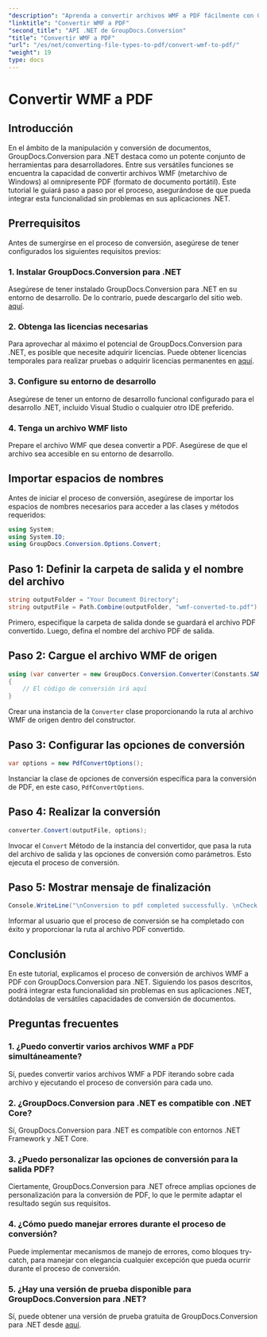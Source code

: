 ```yaml
---
"description": "Aprenda a convertir archivos WMF a PDF fácilmente con GroupDocs.Conversion para .NET. Siga nuestro tutorial paso a paso."
"linktitle": "Convertir WMF a PDF"
"second_title": "API .NET de GroupDocs.Conversion"
"title": "Convertir WMF a PDF"
"url": "/es/net/converting-file-types-to-pdf/convert-wmf-to-pdf/"
"weight": 19
type: docs
---
```

# Convertir WMF a PDF

## Introducción
En el ámbito de la manipulación y conversión de documentos, GroupDocs.Conversion para .NET destaca como un potente conjunto de herramientas para desarrolladores. Entre sus versátiles funciones se encuentra la capacidad de convertir archivos WMF (metarchivo de Windows) al omnipresente PDF (formato de documento portátil). Este tutorial le guiará paso a paso por el proceso, asegurándose de que pueda integrar esta funcionalidad sin problemas en sus aplicaciones .NET.
## Prerrequisitos
Antes de sumergirse en el proceso de conversión, asegúrese de tener configurados los siguientes requisitos previos:
### 1. Instalar GroupDocs.Conversion para .NET
Asegúrese de tener instalado GroupDocs.Conversion para .NET en su entorno de desarrollo. De lo contrario, puede descargarlo del sitio web. [aquí](https://releases.groupdocs.com/conversion/net/).
### 2. Obtenga las licencias necesarias
Para aprovechar al máximo el potencial de GroupDocs.Conversion para .NET, es posible que necesite adquirir licencias. Puede obtener licencias temporales para realizar pruebas o adquirir licencias permanentes en [aquí](https://purchase.groupdocs.com/buy).
### 3. Configure su entorno de desarrollo
Asegúrese de tener un entorno de desarrollo funcional configurado para el desarrollo .NET, incluido Visual Studio o cualquier otro IDE preferido.
### 4. Tenga un archivo WMF listo
Prepare el archivo WMF que desea convertir a PDF. Asegúrese de que el archivo sea accesible en su entorno de desarrollo.

## Importar espacios de nombres
Antes de iniciar el proceso de conversión, asegúrese de importar los espacios de nombres necesarios para acceder a las clases y métodos requeridos:
```csharp
using System;
using System.IO;
using GroupDocs.Conversion.Options.Convert;
```

## Paso 1: Definir la carpeta de salida y el nombre del archivo
```csharp
string outputFolder = "Your Document Directory";
string outputFile = Path.Combine(outputFolder, "wmf-converted-to.pdf");
```
Primero, especifique la carpeta de salida donde se guardará el archivo PDF convertido. Luego, defina el nombre del archivo PDF de salida.
## Paso 2: Cargue el archivo WMF de origen
```csharp
using (var converter = new GroupDocs.Conversion.Converter(Constants.SAMPLE_WMF))
{
    // El código de conversión irá aquí
}
```
Crear una instancia de la `Converter` clase proporcionando la ruta al archivo WMF de origen dentro del constructor.
## Paso 3: Configurar las opciones de conversión
```csharp
var options = new PdfConvertOptions();
```
Instanciar la clase de opciones de conversión específica para la conversión de PDF, en este caso, `PdfConvertOptions`.
## Paso 4: Realizar la conversión
```csharp
converter.Convert(outputFile, options);
```
Invocar el `Convert` Método de la instancia del convertidor, que pasa la ruta del archivo de salida y las opciones de conversión como parámetros. Esto ejecuta el proceso de conversión.
## Paso 5: Mostrar mensaje de finalización
```csharp
Console.WriteLine("\nConversion to pdf completed successfully. \nCheck output in {0}", outputFolder);
```
Informar al usuario que el proceso de conversión se ha completado con éxito y proporcionar la ruta al archivo PDF convertido.

## Conclusión
En este tutorial, explicamos el proceso de conversión de archivos WMF a PDF con GroupDocs.Conversion para .NET. Siguiendo los pasos descritos, podrá integrar esta funcionalidad sin problemas en sus aplicaciones .NET, dotándolas de versátiles capacidades de conversión de documentos.
## Preguntas frecuentes
### 1. ¿Puedo convertir varios archivos WMF a PDF simultáneamente?
Sí, puedes convertir varios archivos WMF a PDF iterando sobre cada archivo y ejecutando el proceso de conversión para cada uno.
### 2. ¿GroupDocs.Conversion para .NET es compatible con .NET Core?
Sí, GroupDocs.Conversion para .NET es compatible con entornos .NET Framework y .NET Core.
### 3. ¿Puedo personalizar las opciones de conversión para la salida PDF?
Ciertamente, GroupDocs.Conversion para .NET ofrece amplias opciones de personalización para la conversión de PDF, lo que le permite adaptar el resultado según sus requisitos.
### 4. ¿Cómo puedo manejar errores durante el proceso de conversión?
Puede implementar mecanismos de manejo de errores, como bloques try-catch, para manejar con elegancia cualquier excepción que pueda ocurrir durante el proceso de conversión.
### 5. ¿Hay una versión de prueba disponible para GroupDocs.Conversion para .NET?
Sí, puede obtener una versión de prueba gratuita de GroupDocs.Conversion para .NET desde [aquí](https://releases.groupdocs.com/).